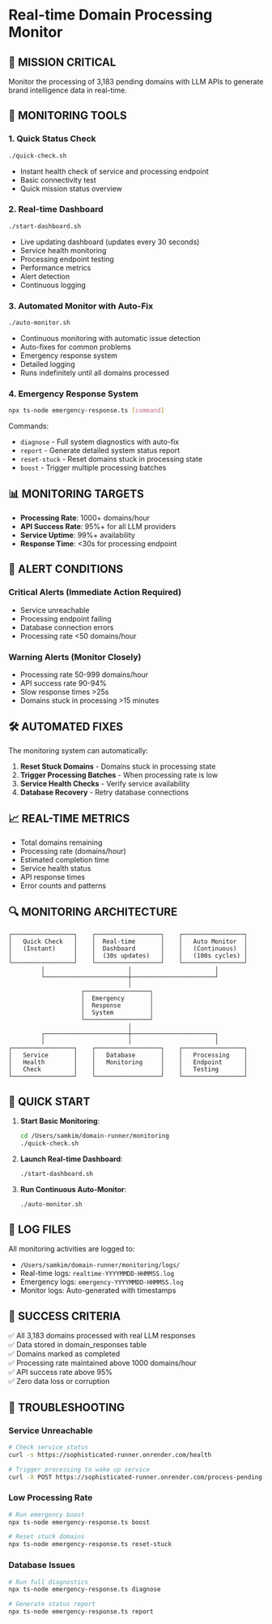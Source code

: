 # Real-time Domain Processing Monitor

## 🎯 MISSION CRITICAL
Monitor the processing of 3,183 pending domains with LLM APIs to generate brand intelligence data in real-time.

## 🚀 MONITORING TOOLS

### 1. Quick Status Check
```bash
./quick-check.sh
```
- Instant health check of service and processing endpoint
- Basic connectivity test
- Quick mission status overview

### 2. Real-time Dashboard
```bash
./start-dashboard.sh
```
- Live updating dashboard (updates every 30 seconds)
- Service health monitoring
- Processing endpoint testing
- Performance metrics
- Alert detection
- Continuous logging

### 3. Automated Monitor with Auto-Fix
```bash
./auto-monitor.sh
```
- Continuous monitoring with automatic issue detection
- Auto-fixes for common problems
- Emergency response system
- Detailed logging
- Runs indefinitely until all domains processed

### 4. Emergency Response System
```bash
npx ts-node emergency-response.ts [command]
```
Commands:
- `diagnose` - Full system diagnostics with auto-fix
- `report` - Generate detailed system status report
- `reset-stuck` - Reset domains stuck in processing state
- `boost` - Trigger multiple processing batches

## 📊 MONITORING TARGETS

- **Processing Rate**: 1000+ domains/hour
- **API Success Rate**: 95%+ for all LLM providers
- **Service Uptime**: 99%+ availability
- **Response Time**: <30s for processing endpoint

## 🚨 ALERT CONDITIONS

### Critical Alerts (Immediate Action Required)
- Service unreachable
- Processing endpoint failing
- Database connection errors
- Processing rate <50 domains/hour

### Warning Alerts (Monitor Closely)
- Processing rate 50-999 domains/hour
- API success rate 90-94%
- Slow response times >25s
- Domains stuck in processing >15 minutes

## 🛠️ AUTOMATED FIXES

The monitoring system can automatically:
1. **Reset Stuck Domains** - Domains stuck in processing state
2. **Trigger Processing Batches** - When processing rate is low
3. **Service Health Checks** - Verify service availability
4. **Database Recovery** - Retry database connections

## 📈 REAL-TIME METRICS

- Total domains remaining
- Processing rate (domains/hour)
- Estimated completion time
- Service health status
- API response times
- Error counts and patterns

## 🔍 MONITORING ARCHITECTURE

```
┌─────────────────┐    ┌──────────────────┐    ┌─────────────────┐
│   Quick Check   │    │  Real-time       │    │   Auto Monitor  │
│   (Instant)     │    │  Dashboard       │    │   (Continuous)  │
│                 │    │  (30s updates)   │    │   (100s cycles) │
└─────────────────┘    └──────────────────┘    └─────────────────┘
         │                       │                       │
         └───────────────────────┼───────────────────────┘
                                 │
                    ┌──────────────────┐
                    │  Emergency       │
                    │  Response        │
                    │  System          │
                    └──────────────────┘
                                 │
         ┌───────────────────────┼───────────────────────┐
         │                       │                       │
┌─────────────────┐    ┌──────────────────┐    ┌─────────────────┐
│   Service       │    │   Database       │    │   Processing    │
│   Health        │    │   Monitoring     │    │   Endpoint      │
│   Check         │    │                  │    │   Testing       │
└─────────────────┘    └──────────────────┘    └─────────────────┘
```

## 🚀 QUICK START

1. **Start Basic Monitoring**:
   ```bash
   cd /Users/samkim/domain-runner/monitoring
   ./quick-check.sh
   ```

2. **Launch Real-time Dashboard**:
   ```bash
   ./start-dashboard.sh
   ```

3. **Run Continuous Auto-Monitor**:
   ```bash
   ./auto-monitor.sh
   ```

## 📝 LOG FILES

All monitoring activities are logged to:
- `/Users/samkim/domain-runner/monitoring/logs/`
- Real-time logs: `realtime-YYYYMMDD-HHMMSS.log`
- Emergency logs: `emergency-YYYYMMDD-HHMMSS.log`
- Monitor logs: Auto-generated with timestamps

## 🎯 SUCCESS CRITERIA

✅ All 3,183 domains processed with real LLM responses  
✅ Data stored in domain_responses table  
✅ Domains marked as completed  
✅ Processing rate maintained above 1000 domains/hour  
✅ API success rate above 95%  
✅ Zero data loss or corruption  

## 🔧 TROUBLESHOOTING

### Service Unreachable
```bash
# Check service status
curl -s https://sophisticated-runner.onrender.com/health

# Trigger processing to wake up service
curl -X POST https://sophisticated-runner.onrender.com/process-pending-domains
```

### Low Processing Rate
```bash
# Run emergency boost
npx ts-node emergency-response.ts boost

# Reset stuck domains
npx ts-node emergency-response.ts reset-stuck
```

### Database Issues
```bash
# Run full diagnostics
npx ts-node emergency-response.ts diagnose

# Generate status report
npx ts-node emergency-response.ts report
```